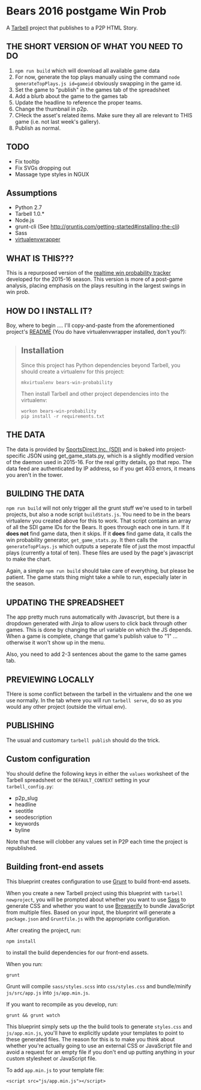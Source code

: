 # Bears 2016 postgame Win Prob

A [Tarbell](http://tarbell.io) project that publishes to a P2P HTML Story.

THE SHORT VERSION OF WHAT YOU NEED TO DO
----------------------------------------

1. `npm run build` which will download all available game data
2. For now, generate the top plays manually using the command `node generateTopPlays.js id=gameid` obviously swapping in the game id.
3. Set the game to "publish" in the games tab of the spreadsheet
4. Add a blurb about the game to the games tab
5. Update the headline to reference the proper teams.
6. Change the thumbnail in p2p.
7. CHeck the asset's related items. Make sure they all are relevant to THIS game (i.e. not last week's gallery).
8. Publish as normal.


TODO
----

- Fix tooltip
- Fix SVGs dropping out
- Massage type styles in NGUX

Assumptions
-----------
  
* Python 2.7
* Tarbell 1.0.\*
* Node.js
* grunt-cli (See http://gruntjs.com/getting-started#installing-the-cli)
* Sass
* [virtualenvwrapper](https://virtualenvwrapper.readthedocs.org/en/latest/)


WHAT IS THIS???
---------------

This is a repurposed version of the [realtime win probability tracker](https://tribune.unfuddle.com/a#/repositories/383/browse) developed for the 2015-16 season. This version is more of a post-game analysis, placing emphasis on the plays resulting in the largest swings in win prob.

HOW DO I INSTALL IT?
--------------------

Boy, where to begin .... I'll copy-and-paste from the aforementioned project's [README](https://tribune.unfuddle.com/a#/repositories/383/file?path=%2FREADME.md&commit=6388abf30dc14bc3800eeb3f02a309d4968f973d) (You do have virtualenvwrapper installed, don't you?):

> Installation
> ------------
>   
> Since this project has Python dependencies beyond Tarbell, you should create a virtualenv for this project:
>   
>     mkvirtualenv bears-win-probability
>   
> Then install Tarbell and other project dependencies into the virtualenv:
>   
>     workon bears-win-probability
>     pip install -r requirements.txt 
>   

THE DATA
--------

The data is provided by [SportsDirect Inc. (SDI)](https://sdixmlfeeds.sportsdirectinc.com:8443/login.action?os_destination=%2Findex.action) and is baked into project-specific JSON using get_game_stats.py, which is a slightly modified version of the daemon used in 2015-16. For the real gritty details, go that repo. The data feed are authenticated by IP address, so if you get 403 errors, it means you aren't in the tower.

BUILDING THE DATA
-----------------

`npm run build` will not only trigger all the grunt stuff we're used to in tarbell projects, but also a node script `buildStats.js`. You need to be in the bears virtualenv you created above for this to work. That script contains an array of all the SDI game IDs for the Bears. It goes through each one in turn. If it **does not** find game data, then it skips. If it **does** find game data, it calls the win probability generator, `get_game_stats.py`. It then calls the `generateTopPlays.js` which outputs a seperate file of just the most impactful plays (currently a total of ten). These files are used by the page's javascript to make the chart.

Again, a simple `npm run build` should take care of everything, but please be patient. The game stats thing might take a while to run, especially later in the season.

UPDATING THE SPREADSHEET
------------------------

The app pretty much runs automatically with Javascript, but there is a dropdown generated with Jinja to allow users to click back through other games. This is done by changing the url variable on which the JS depends. When a game is complete, change that game's publish value to "1" ... otherwise it won't show up in the menu. 

Also, you need to add 2-3 sentences about the game to the same games tab.

PREVIEWING LOCALLY
------------------

THere is some conflict between the tarbell in the virtualenv and the one we use normally. In the tab where you will run `tarbell serve`, do so as you would any other project (outside the virtual env).

PUBLISHING
----------

The usual and customary `tarbell publish` should do the trick.

Custom configuration
--------------------

You should define the following keys in either the `values` worksheet of the Tarbell spreadsheet or the `DEFAULT_CONTEXT` setting in your `tarbell_config.py`:

* p2p\_slug
* headline 
* seotitle
* seodescription
* keywords
* byline

Note that these will clobber any values set in P2P each time the project is republished.  

Building front-end assets
-------------------------

This blueprint creates configuration to use [Grunt](http://gruntjs.com/) to build front-end assets.

When you create a new Tarbell project using this blueprint with `tarbell newproject`, you will be prompted about whether you want to use [Sass](http://sass-lang.com/) to generate CSS and whether you want to use  [Browserify](http://browserify.org/) to bundle JavaScript from multiple files.  Based on your input, the blueprint will generate a `package.json` and `Gruntfile.js` with the appropriate configuration.

After creating the project, run:

    npm install

to install the build dependencies for our front-end assets.

When you run:

    grunt

Grunt will compile `sass/styles.scss` into `css/styles.css` and bundle/minify `js/src/app.js` into `js/app.min.js`.

If you want to recompile as you develop, run:

    grunt && grunt watch

This blueprint simply sets up the the build tools to generate `styles.css` and `js/app.min.js`, you'll have to explicitly update your templates to point to these generated files.  The reason for this is to make you think about whether you're actually going to use an external CSS or JavaScript file and avoid a request for an empty file if you don't end up putting anything in your custom stylesheet or JavaScript file.

To add `app.min.js` to your template file:

    
    <script src="js/app.min.js"></script>
    